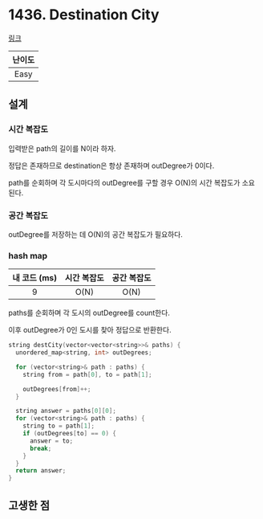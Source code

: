 # 1436. Destination City

[링크](https://leetcode.com/problems/destination-city/)

| 난이도 |
| :----: |
|  Easy  |

## 설계

### 시간 복잡도

입력받은 path의 길이를 N이라 하자.

정답은 존재하므로 destination은 항상 존재하며 outDegree가 0이다.

path를 순회하며 각 도시마다의 outDegree를 구할 경우 O(N)의 시간 복잡도가 소요된다.

### 공간 복잡도

outDegree를 저장하는 데 O(N)의 공간 복잡도가 필요하다.

### hash map

| 내 코드 (ms) | 시간 복잡도 | 공간 복잡도 |
| :----------: | :---------: | :---------: |
|      9       |    O(N)     |    O(N)     |

paths를 순회하며 각 도시의 outDegree를 count한다.

이후 outDegree가 0인 도시를 찾아 정답으로 반환한다.

```cpp
string destCity(vector<vector<string>>& paths) {
  unordered_map<string, int> outDegrees;

  for (vector<string>& path : paths) {
    string from = path[0], to = path[1];

    outDegrees[from]++;
  }

  string answer = paths[0][0];
  for (vector<string>& path : paths) {
    string to = path[1];
    if (outDegrees[to] == 0) {
      answer = to;
      break;
    }
  }
  return answer;
}
```

## 고생한 점
